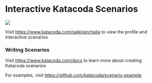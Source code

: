 # Interactive Katacoda Scenarios

[![](http://shields.katacoda.com/katacoda/saikiranchalla/count.svg)](https://www.katacoda.com/saikiranchalla "Get your profile on Katacoda.com")

Visit https://www.katacoda.com/saikiranchalla to view the profile and interactive scenarios

### Writing Scenarios
Visit https://www.katacoda.com/docs to learn more about creating Katacoda scenarios

For examples, visit https://github.com/katacoda/scenario-example
